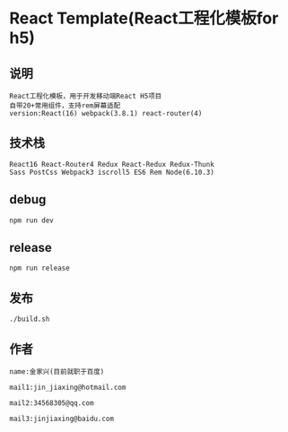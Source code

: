 React Template(React工程化模板for h5)
===============

## 说明 ##
	React工程化模板，用于开发移动端React H5项目
	自带20+常用组件，支持rem屏幕适配
	version:React(16) webpack(3.8.1) react-router(4)

## 技术栈 ##
	React16 React-Router4 Redux React-Redux Redux-Thunk
	Sass PostCss Webpack3 iscroll5 ES6 Rem Node(6.10.3)

## debug ##
	npm run dev

## release ##
	npm run release

## 发布 ##
	./build.sh

## 作者 ##
	name:金家兴(目前就职于百度)

	mail1:jin_jiaxing@hotmail.com

	mail2:34568305@qq.com

	mail3:jinjiaxing@baidu.com





